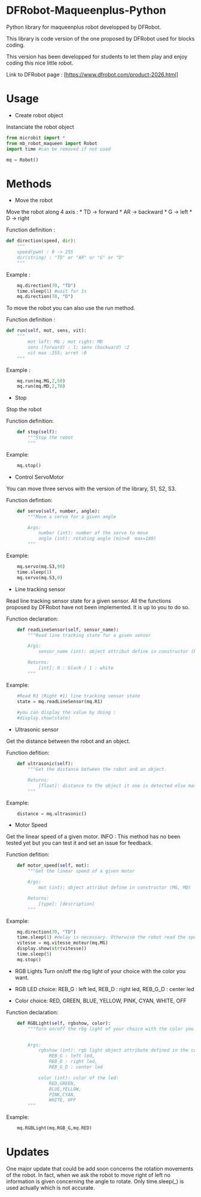 # DFRobot-Maqueenplus-Python

Python library for maqueenplus robot developped by DFRobot. 

This library is code version of the one proposed by DFRobot used for blocks coding. 

This version has been developped for students to let them play and enjoy coding this nice little robot.

Link to DFRobot page : [https://www.dfrobot.com/product-2026.html]

# Usage 

- Create robot object

Instanciate the robot object 

```python
from microbit import *
from mb_robot_maqueen import Robot
import time #can be removed if not used

mq = Robot()
```

# Methods 

- Move the robot

Move the robot along 4 axis :
    * TD -> forward
    * AR -> backward 
    * G -> left
    * D -> right 

Function definition :
```python
def direction(speed, dir):
    """
    speed(pwm) : 0 -> 255
    dir(string) : "TD" or "AR" or "G" or "D"
    """
```

Example :
```python 
    mq.direction(70, "TD")
    time.sleep(1) #wait for 1s
    mq.direction(70, "D")
```

To move the robot you can also use the run method.

Function definition :
```python
def run(self, mot, sens, vit):
    """
        mot left: MG ; mot right: MD
        sens (forward) : 1; sens (backward) :2
        vit max :255; arret :0
    """
```

Example :
```python 
    mq.run(mq.MG,2,50)
    mq.run(mq.MD,2,70)
```

- Stop 

Stop the robot 

Function definition:
```python
    def stop(self):
        """Stop the robot 
        """
```

Example:
```python
    mq.stop()
```

- Control ServoMotor

You can move three servos with the version of the library, S1, S2, S3.

Function defintion:
```python
    def servo(self, number, angle):
        """Move a servo for a given angle

        Args:
            number (int): number of the servo to move
            angle (int): rotating angle (min=0  max=180)
        """
```

Example:
```python
    mq.servo(mq.S3,90)
    time.sleep(1)
    mq.servo(mq.S3,0)
```

- Line tracking sensor

Read line tracking sensor state for a given sensor.
All the functions proposed by DFRobot have not been implemented.
It is up to you to do so.

Function declaration:
```python
    def readLineSensor(self, sensor_name):
        """Read line tracking state for a given sensor

        Args:
            sensor_name (int): object attribut define in constructor (R1,R2,R3,L1,L2,L3)

        Returns:
            [int]: 0 : black / 1 : white 
        """
```

Example:
```python
    #Read R1 (Right #1) line tracking sensor state
    state = mq.readLineSensor(mq.R1)
    
    #you can display the value by doing :
    #display.show(state)
```

- Ultrasonic sensor 

Get the distance between the robot and an object.

Function defition:
```python
    def ultrasonic(self):
        """Get the distance between the robot and an object.

        Returns:
            [float]: distance to the object it one is detected else max value.
        """
```

Example:

```python
    distance = mq.ultrasonic()
```

- Motor Speed 

Get the linear speed of a given motor. 
INFO : This method has no been tested yet but you can test it and set an issue for feedback. 


Function defition:
```python
    def motor_speed(self, mot):
        """Get the linear speed of a given motor 

        Args:
            mot (int): object attribut define in constructor (MG, MD)

        Returns:
            [type]: [description]
        """
```

Example:

```python
    mq.direction(70, "TD")
    time.sleep(1) #delay is necessary. Otherwise the robot read the speed before the motor started.
    vitesse = mq.vitesse_moteur(mq.MG)
    display.show(str(vitesse))
    time.sleep(5)
    mq.stop()
```

- RGB Lights
Turn on/off the rbg light of your choice with the color you want.

* RGB LED choice:
REB_G : left led,
REB_D : right led,
REB_G_D : center led

* Color choice:
RED,
GREEN,
BLUE,
YELLOW,
PINK,
CYAN,
WHITE,
OFF

Function declaration:
```python
    def RGBLight(self, rgbshow, color):
        """Turn on/off the rbg light of your choice with the color you want.


        Args:
            rgbshow (int): rgb light object attribute defined in the constructor :
                REB_G : left led,
                REB_D : right led,
                REB_G_D : center led

            color (int): color of the led:
                RED,GREEN,
                BLUE,YELLOW,
                PINK,CYAN,
                WHITE, OFF
        """
```

Example:
```python
    mq.RGBLight(mq.RGB_G,mq.RED)
```


# Updates 
One major update that could be add soon concerns the rotation movements of the robot. In fact, when we ask the robot to move right of left no information is given concerning the angle to rotate. Only time.sleep(_) is used actually which is not accurate.